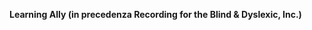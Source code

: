 **Learning Ally (in precedenza Recording for the Blind &amp; Dyslexic, Inc.)** 

<!--HONumber=Oct16_HO1-->


